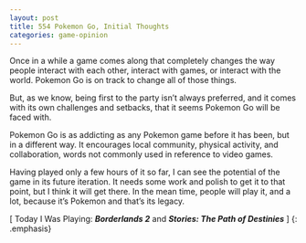 ```yaml
---
layout: post
title: 554 Pokemon Go, Initial Thoughts
categories: game-opinion
---
```

Once in a while a game comes along that completely changes the way people interact with each other, interact with games, or interact with the world.  Pokemon Go is on track to change all of those things.

But, as we know, being first to the party isn’t always preferred, and it comes with its own challenges and setbacks, that it seems Pokemon Go will be faced with.

Pokemon Go is as addicting as any Pokemon game before it has been, but in a different way.  It encourages local community, physical activity, and collaboration, words not commonly used in reference to video games.

Having played only a few hours of it so far, I can see the potential of the game in its future iteration.  It needs some work and polish to get it to that point, but I think it will get there.  In the mean time, people will play it, and a lot, because it’s Pokemon and that’s its legacy.

[ Today I Was Playing: ***Borderlands 2*** and ***Stories: The Path of Destinies*** ]
{: .emphasis}